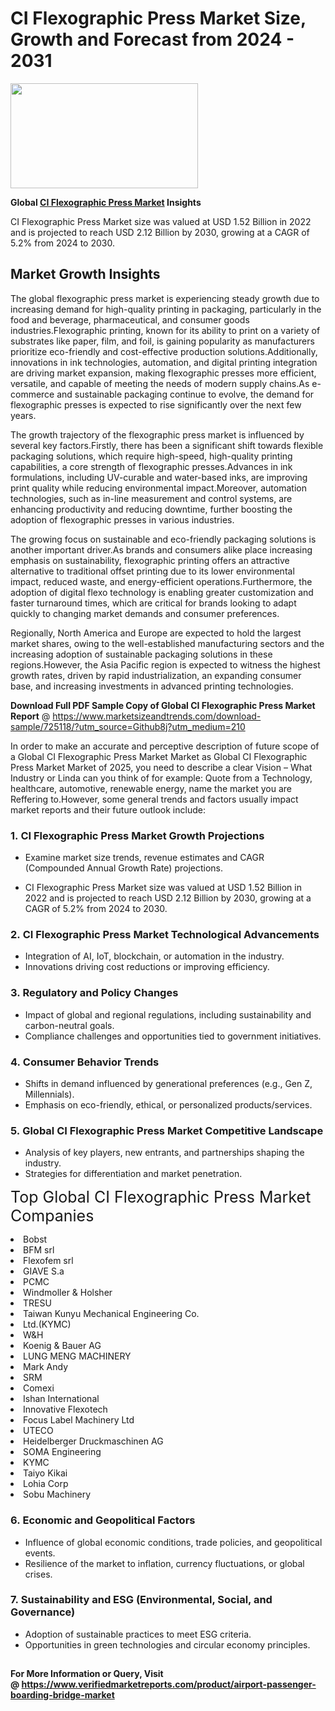 <H1>CI Flexographic Press Market Size, Growth and Forecast from 2024 - 2031</H1><img class="aligncenter size-medium wp-image-584254" src="https://thirdeyenews.in/wp-content/uploads/2024/09/Global-Market-Research-300x168.jpeg" alt="" width="300" height="168" /><p><strong>Global&nbsp;<a href="https://www.marketsizeandtrends.com/download-sample/725118/?utm_source=Github8j?utm_medium=210">CI Flexographic Press Market</a> Insights</strong></p><p>CI Flexographic Press Market size was valued at USD 1.52 Billion in 2022 and is projected to reach USD 2.12 Billion by 2030, growing at a CAGR of 5.2% from 2024 to 2030.</p><p><h2>Market Growth Insights</h2> <p>The global flexographic press market is experiencing steady growth due to increasing demand for high-quality printing in packaging, particularly in the food and beverage, pharmaceutical, and consumer goods industries.Flexographic printing, known for its ability to print on a variety of substrates like paper, film, and foil, is gaining popularity as manufacturers prioritize eco-friendly and cost-effective production solutions.Additionally, innovations in ink technologies, automation, and digital printing integration are driving market expansion, making flexographic presses more efficient, versatile, and capable of meeting the needs of modern supply chains.As e-commerce and sustainable packaging continue to evolve, the demand for flexographic presses is expected to rise significantly over the next few years.</p> <p>The growth trajectory of the flexographic press market is influenced by several key factors.Firstly, there has been a significant shift towards flexible packaging solutions, which require high-speed, high-quality printing capabilities, a core strength of flexographic presses.Advances in ink formulations, including UV-curable and water-based inks, are improving print quality while reducing environmental impact.Moreover, automation technologies, such as in-line measurement and control systems, are enhancing productivity and reducing downtime, further boosting the adoption of flexographic presses in various industries.</p> <p>The growing focus on sustainable and eco-friendly packaging solutions is another important driver.As brands and consumers alike place increasing emphasis on sustainability, flexographic printing offers an attractive alternative to traditional offset printing due to its lower environmental impact, reduced waste, and energy-efficient operations.Furthermore, the adoption of digital flexo technology is enabling greater customization and faster turnaround times, which are critical for brands looking to adapt quickly to changing market demands and consumer preferences.</p> <p>Regionally, North America and Europe are expected to hold the largest market shares, owing to the well-established manufacturing sectors and the increasing adoption of sustainable packaging solutions in these regions.However, the Asia Pacific region is expected to witness the highest growth rates, driven by rapid industrialization, an expanding consumer base, and increasing investments in advanced printing technologies.</p> <p><span class=""><strong>Download Full PDF Sample Copy of Global CI Flexographic Press Market Report</strong> @ <a href="https://www.marketsizeandtrends.com/download-sample/725118/?utm_source=Github8j?utm_medium=210" target="_blank">https://www.marketsizeandtrends.com/download-sample/725118/?utm_source=Github8j?utm_medium=210</a></span></p><p>In order to make an accurate and perceptive description of future scope of a Global&nbsp;CI Flexographic Press Market Market as Global&nbsp;CI Flexographic Press Market Market of 2025, you need to describe a clear Vision &ndash; What Industry or Linda can you think of for example: Quote from a Technology, healthcare, automotive, renewable energy, name the market you are Reffering to.However, some general trends and factors usually impact market reports and their future outlook include:</p><h3>1.&nbsp;<strong>CI Flexographic Press Market Growth Projections</strong></h3><ul><li>Examine market size trends, revenue estimates and CAGR (Compounded Annual Growth Rate) projections.</li><li><p>CI Flexographic Press Market size was valued at USD 1.52 Billion in 2022 and is projected to reach USD 2.12 Billion by 2030, growing at a CAGR of 5.2% from 2024 to 2030.</p></li></ul><h3>2.&nbsp;<strong>CI Flexographic Press Market Technological Advancements</strong></h3><ul><li>Integration of AI, IoT, blockchain, or automation in the industry.</li><li>Innovations driving cost reductions or improving efficiency.</li></ul><h3>3.&nbsp;<strong>Regulatory and Policy Changes</strong></h3><ul><li>Impact of global and regional regulations, including sustainability and carbon-neutral goals.</li><li>Compliance challenges and opportunities tied to government initiatives.</li></ul><h3>4.&nbsp;<strong>Consumer Behavior Trends</strong></h3><ul><li>Shifts in demand influenced by generational preferences (e.g., Gen Z, Millennials).</li><li>Emphasis on eco-friendly, ethical, or personalized products/services.</li></ul><h3>5.&nbsp;<strong>Global CI Flexographic Press Market Competitive Landscape</strong></h3><ul><li>Analysis of key players, new entrants, and partnerships shaping the industry.</li><li>Strategies for differentiation and market penetration.</li></ul><p data-pm-slice="1 1 []"><span style="color: inherit; font-family: inherit; font-size: 25px;">Top Global CI Flexographic Press Market Companies</span></p><div class="" data-test-id=""><p><li>Bobst</li><li> BFM srl</li><li> Flexofem srl</li><li> GIAVE S.a</li><li> PCMC</li><li> Windmoller & Holsher</li><li> TRESU</li><li> Taiwan Kunyu Mechanical Engineering Co.</li><li> Ltd.(KYMC)</li><li> W&H</li><li> Koenig & Bauer AG</li><li> LUNG MENG MACHINERY</li><li> Mark Andy</li><li> SRM</li><li> Comexi</li><li> Ishan International</li><li> Innovative Flexotech</li><li> Focus Label Machinery Ltd</li><li> UTECO</li><li> Heidelberger Druckmaschinen AG</li><li> SOMA Engineering</li><li> KYMC</li><li> Taiyo Kikai</li><li> Lohia Corp</li><li> Sobu Machinery</li></p></div><h3>6.&nbsp;<strong>Economic and Geopolitical Factors</strong></h3><ul><li>Influence of global economic conditions, trade policies, and geopolitical events.</li><li>Resilience of the market to inflation, currency fluctuations, or global crises.</li></ul><h3>7.&nbsp;<strong>Sustainability and ESG (Environmental, Social, and Governance)</strong></h3><ul><li>Adoption of sustainable practices to meet ESG criteria.</li><li>Opportunities in green technologies and circular economy principles.</li></ul><h2><strong style="font-size: 14px;">For More Information or Query, Visit @&nbsp;</strong><a style="background-color: #ffffff; font-size: 14px;" href="https://www.marketsizeandtrends.com/report/ci-flexographic-press-market/" target="_blank">https://www.verifiedmarketreports.com/product/airport-passenger-boarding-bridge-market</a></h2>